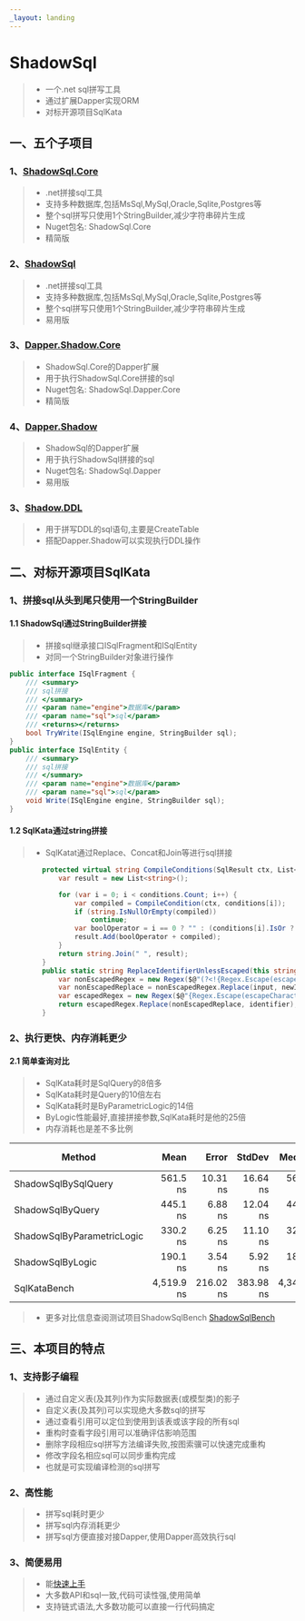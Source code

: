```yaml
---
_layout: landing
---
```


# ShadowSql
>* 一个.net sql拼写工具
>* 通过扩展Dapper实现ORM
>* 对标开源项目SqlKata

## 一、五个子项目
### 1、[ShadowSql.Core](./shadowcore/index.md)
>* .net拼接sql工具
>* 支持多种数据库,包括MsSql,MySql,Oracle,Sqlite,Postgres等
>* 整个sql拼写只使用1个StringBuilder,减少字符串碎片生成
>* Nuget包名: ShadowSql.Core
>* 精简版

### 2、[ShadowSql](./shadow/index.md)
>* .net拼接sql工具
>* 支持多种数据库,包括MsSql,MySql,Oracle,Sqlite,Postgres等
>* 整个sql拼写只使用1个StringBuilder,减少字符串碎片生成
>* 易用版

### 3、[Dapper.Shadow.Core](./dappercore/index.md)
>* ShadowSql.Core的Dapper扩展
>* 用于执行ShadowSql.Core拼接的sql
>* Nuget包名: ShadowSql.Dapper.Core
>* 精简版

### 4、[Dapper.Shadow](./dapper/index.md)
>* ShadowSql的Dapper扩展
>* 用于执行ShadowSql拼接的sql
>* Nuget包名: ShadowSql.Dapper
>* 易用版

### 3、[Shadow.DDL](./ddl/index.md)
>* 用于拼写DDL的sql语句,主要是CreateTable
>* 搭配Dapper.Shadow可以实现执行DDL操作


## 二、对标开源项目SqlKata
### 1、拼接sql从头到尾只使用一个StringBuilder
#### 1.1 ShadowSql通过StringBuilder拼接
>* 拼接sql继承接口ISqlFragment和ISqlEntity
>* 对同一个StringBuilder对象进行操作

~~~csharp
public interface ISqlFragment {
    /// <summary>
    /// sql拼接
    /// </summary>
    /// <param name="engine">数据库</param>
    /// <param name="sql">sql</param>
    /// <returns></returns>
    bool TryWrite(ISqlEngine engine, StringBuilder sql);
}
public interface ISqlEntity {
    /// <summary>
    /// sql拼接
    /// </summary>
    /// <param name="engine">数据库</param>
    /// <param name="sql">sql</param>
    void Write(ISqlEngine engine, StringBuilder sql);
}
~~~

#### 1.2 SqlKata通过string拼接
>* SqlKatat通过Replace、Concat和Join等进行sql拼接
~~~csharp
        protected virtual string CompileConditions(SqlResult ctx, List<AbstractCondition> conditions) {
            var result = new List<string>();

            for (var i = 0; i < conditions.Count; i++) {
                var compiled = CompileCondition(ctx, conditions[i]);
                if (string.IsNullOrEmpty(compiled))
                    continue;
                var boolOperator = i == 0 ? "" : (conditions[i].IsOr ? "OR " : "AND ");
                result.Add(boolOperator + compiled);
            }
            return string.Join(" ", result);
        }
        public static string ReplaceIdentifierUnlessEscaped(this string input, string escapeCharacter, string identifier, string newIdentifier) {
            var nonEscapedRegex = new Regex($@"(?<!{Regex.Escape(escapeCharacter)}){Regex.Escape(identifier)}");
            var nonEscapedReplace = nonEscapedRegex.Replace(input, newIdentifier);
            var escapedRegex = new Regex($@"{Regex.Escape(escapeCharacter)}{Regex.Escape(identifier)}");
            return escapedRegex.Replace(nonEscapedReplace, identifier);
        }
~~~

### 2、执行更快、内存消耗更少
#### 2.1 简单查询对比
>* SqlKata耗时是SqlQuery的8倍多
>* SqlKata耗时是Query的10倍左右
>* SqlKata耗时是ByParametricLogic的14倍
>* ByLogic性能最好,直接拼接参数,SqlKata耗时是他的25倍
>* 内存消耗也是差不多比例

| Method                     | Mean       | Error     | StdDev    | Median     | Ratio | RatioSD | Gen0   | Allocated | Alloc Ratio |
|--------------------------- |-----------:|----------:|----------:|-----------:|------:|--------:|-------:|----------:|------------:|
| ShadowSqlBySqlQuery        |   561.5 ns |  10.31 ns |  16.64 ns |   560.8 ns |  0.13 |    0.01 |      - |    1680 B |        0.13 |
| ShadowSqlByQuery           |   445.1 ns |   6.88 ns |  12.04 ns |   443.1 ns |  0.10 |    0.01 |      - |    1488 B |        0.12 |
| ShadowSqlByParametricLogic |   330.2 ns |   6.25 ns |  11.10 ns |   328.6 ns |  0.07 |    0.01 |      - |    1112 B |        0.09 |
| ShadowSqlByLogic           |   190.1 ns |   3.54 ns |   5.92 ns |   188.1 ns |  0.04 |    0.00 |      - |     608 B |        0.05 |
| SqlKataBench               | 4,519.9 ns | 216.02 ns | 383.98 ns | 4,347.3 ns |  1.01 |    0.11 | 0.7000 |   12712 B |        1.00 |

>* 更多对比信息查阅测试项目ShadowSqlBench
>[ShadowSqlBench](https://github.com/donetsoftwork/Shadow/tree/master/Benchmarks/ShadowSqlBench)

## 三、本项目的特点
### 1、支持影子编程
>* 通过自定义表(及其列)作为实际数据表(或模型类)的影子
>* 自定义表(及其列)可以实现绝大多数sql的拼写
>* 通过查看引用可以定位到使用到该表或该字段的所有sql
>* 重构时查看字段引用可以准确评估影响范围
>* 删除字段相应sql拼写方法编译失败,按图索骥可以快速完成重构
>* 修改字段名相应sql可以同步重构完成
>* 也就是可实现编译检测的sql拼写

### 2、高性能
>* 拼写sql耗时更少
>* 拼写sql内存消耗更少
>* 拼写sql方便直接对接Dapper,使用Dapper高效执行sql

### 3、简便易用
>* 能[快速上手](./getting-started.md)
>* 大多数API和sql一致,代码可读性强,使用简单
>* 支持链式语法,大多数功能可以直接一行代码搞定
